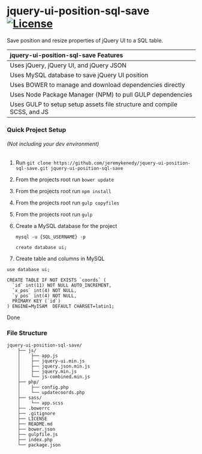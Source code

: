 # jquery-ui-position-sql-save [![License](https://poser.pugx.org/laravel/framework/license.svg)]()

Save position and resize properties of jQuery UI to a SQL table.

| jquery-ui-position-sql-save Features |
| :------------ |
| Uses jQuery, jQuery UI, and jQuery JSON |
| Uses MySQL database to save jQuery UI position |
| Uses BOWER to manage and download dependencies directly |
| Uses Node Package Manager (NPM) to pull GULP dependencies |
| Uses GULP to setup setup assets file structure and compile SCSS, and JS |

### Quick Project Setup
###### (Not including your dev environment)
1. Run `git clone https://github.com/jeremykenedy/jquery-ui-position-sql-save.git jquery-ui-position-sql-save`
2. From the projects root run `bower update`
3. From the projects root run `npm install`
4. From the projects root run `gulp copyfiles`
5. From the projects root run `gulp`
6. Create a MySQL database for the project
   
   ```
   mysql -u {SQL_USERNAME} -p
   ```
   
   ```
   create database ui;
   ```
   
7. Create table and columns in MySQL
  ```
  use database ui;
  ```
  ```
  CREATE TABLE IF NOT EXISTS `coords` (
    `id` int(11) NOT NULL AUTO_INCREMENT,
    `x_pos` int(4) NOT NULL,
    `y_pos` int(4) NOT NULL,
    PRIMARY KEY (`id`)
  ) ENGINE=MyISAM  DEFAULT CHARSET=latin1;
  ```

Done

### File Structure
```
jquery-ui-position-sql-save/
    ├── js/
    │    ├── app.js
    │    ├── jquery-ui.min.js
    │    ├── jquery.json.min.js
    │    ├── jquery.min.js 
    │    └── js-combined.min.js
    ├── php/
    │    ├── config.php
    │    └── updatecoords.php
    ├── sass/
    │    └── app.scss
    ├── .bowerrc
    ├── .gitignore
    ├── LICENSE
    ├── README.md
    ├── bower.json
    ├── gulpfile.js
    ├── index.php
    └── package.json
    
```
